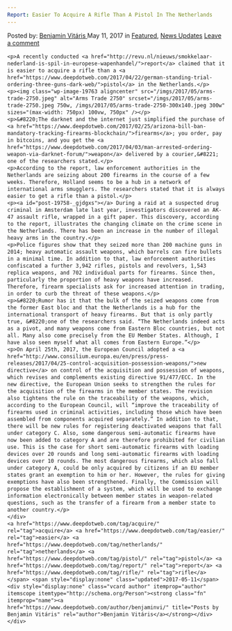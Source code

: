 ```yaml
---
Report: Easier To Acquire A Rifle Than A Pistol In The Netherlands
---
```

<article class="post-listing post-19758 post type-post status-publish format-standard has-post-thumbnail hentry  tag-acquire tag-easier tag-netherlands tag-pistol tag-report tag-rifle">
    <div class="post-inner">
        <span>Posted by: <a href="https://www.deepdotweb.com/author/benjaminvi/" title="">Benjamin Vitáris </a></span>
    <span>May 11, 2017</span>
    <span>in <a href="https://www.deepdotweb.com/category/deepdot-news/" rel="category tag">Featured</a>, <a href="https://www.deepdotweb.com/category/news-updates/" rel="category tag">News Updates</a></span>
    <span><a href="https://www.deepdotweb.com/2017/05/11/report-easier-acquire-rifle-pistol-netherlands/#respond">Leave a comment</a></span>
    </p>
    <div class="clear"></div>
    
    <p>A recently conducted <a href="http://revu.nl/nieuws/smokkelaar-nederland-is-spil-in-europese-wapenhandel/">report</a> claimed that it is easier to acquire a rifle than a <a href="https://www.deepdotweb.com/2017/04/22/german-standing-trial-ordering-three-guns-dark-web/">pistol</a> in the Netherlands.</p>
    <p><img class="wp-image-19763 aligncenter" src="/imgs/2017/05/arms-trade-2750.jpeg" alt="Arms Trade 2750" srcset="/imgs/2017/05/arms-trade-2750.jpeg 750w, /imgs/2017/05/arms-trade-2750-300x140.jpeg 300w" sizes="(max-width: 750px) 100vw, 750px" /></p>
    <p>&#8220;The darknet and the internet just simplified the purchase of <a href="https://www.deepdotweb.com/2017/02/25/arizona-bill-ban-mandatory-tracking-firearms-blockchain/">firearms</a>; you order, pay in bitcoins, and you get the <a href="https://www.deepdotweb.com/2017/04/03/man-arrested-ordering-weapon-via-darknet-forum/">weapon</a> delivered by a courier,&#8221; one of the researchers stated.</p>
    <p>According to the report, law enforcement authorities in the Netherlands are seizing about 200 firearms in the course of a few weeks. Therefore, Holland seems to be a hub in a network of international arms smugglers. The researchers stated that it is always easier to get a rifle than a pistol.</p>
    <p><a id="post-19758-_gjdgxs"></a> During a raid at a suspected drug criminal in Amsterdam late last year, investigators discovered an AK-47 assault rifle, wrapped in a gift paper. This discovery, according to the report, illustrates the changing climate on the crime scene in the Netherlands. There has been an increase in the number of illegal heavy arms in the country.</p>
    <p>Police figures show that they seized more than 200 machine guns in 2014; heavy automatic assault weapons, which barrels can fire bullets in a minimal time. In addition to that, law enforcement authorities confiscated a further 3,942 rifles, pistols and revolvers, 1,543 replica weapons, and 702 individual parts for firearms. Since then, particularly the proportion of heavy weapons have increased. Therefore, firearm specialists ask for increased attention in trading, in order to curb the threat of these weapons.</p>
    <p>&#8220;Rumor has it that the bulk of the seized weapons come from the former East bloc and that the Netherlands is a hub for the international transport of heavy firearms. But that is only partly true, &#8220;one of the researchers said. “The Netherlands indeed acts as a pivot, and many weapons come from Eastern Bloc countries, but not all. Many also come precisely from the EU Member States. Although, I have also seen myself what all comes from Eastern Europe.”</p>
    <p>On April 25th, 2017, the European Council adopted a <a href="http://www.consilium.europa.eu/en/press/press-releases/2017/04/25-control-acquisition-possession-weapons/">new directive</a> on control of the acquisition and possession of weapons, which revises and complements existing directive 91/477/ECC. In the new directive, the European Union seeks to strengthen the rules for the acquisition of the firearms in the member states. The revision also tightens the rule on the traceability of the weapons, which, according to the European Council, will “improve the traceability of firearms used in criminal activities, including those which have been assembled from components acquired separately.” In addition to that, there will be new rules for registering deactivated weapons that fall under category C. Also, some dangerous semi-automatic firearms have now been added to category A and are therefore prohibited for civilian use. This is the case for short semi-automatic firearms with loading devices over 20 rounds and long semi-automatic firearms with loading devices over 10 rounds. The most dangerous firearms, which also fall under category A, could be only acquired by citizens if an EU member states grant an exemption to him or her. However, the rules for giving exemptions have also been strengthened. Finally, the Commission will propose the establishment of a system, which will be used to exchange information electronically between member states in weapon-related questions, such as the transfer of a firearm from a member state to another country.</p>
    </div>
    <a href="https://www.deepdotweb.com/tag/acquire/" rel="tag">acquire</a> <a href="https://www.deepdotweb.com/tag/easier/" rel="tag">easier</a> <a href="https://www.deepdotweb.com/tag/netherlands/" rel="tag">netherlands</a> <a href="https://www.deepdotweb.com/tag/pistol/" rel="tag">pistol</a> <a href="https://www.deepdotweb.com/tag/report/" rel="tag">report</a> <a href="https://www.deepdotweb.com/tag/rifle/" rel="tag">rifle</a></span> <span style="display:none" class="updated">2017-05-11</span>
    <div style="display:none" class="vcard author" itemprop="author" itemscope itemtype="http://schema.org/Person"><strong class="fn" itemprop="name"><a href="https://www.deepdotweb.com/author/benjaminvi/" title="Posts by Benjamin Vitáris" rel="author">Benjamin Vitáris</a></strong></div>
    </div>
</article>

